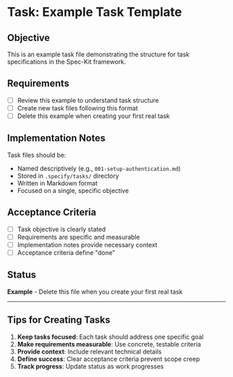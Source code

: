 # Task: Example Task Template

## Objective
This is an example task file demonstrating the structure for task specifications in the Spec-Kit framework.

## Requirements
- [ ] Review this example to understand task structure
- [ ] Create new task files following this format
- [ ] Delete this example when creating your first real task

## Implementation Notes
Task files should be:
- Named descriptively (e.g., `001-setup-authentication.md`)
- Stored in `.specify/tasks/` directory
- Written in Markdown format
- Focused on a single, specific objective

## Acceptance Criteria
- [ ] Task objective is clearly stated
- [ ] Requirements are specific and measurable
- [ ] Implementation notes provide necessary context
- [ ] Acceptance criteria define "done"

## Status
**Example** - Delete this file when you create your first real task

---

## Tips for Creating Tasks

1. **Keep tasks focused**: Each task should address one specific goal
2. **Make requirements measurable**: Use concrete, testable criteria
3. **Provide context**: Include relevant technical details
4. **Define success**: Clear acceptance criteria prevent scope creep
5. **Track progress**: Update status as work progresses
